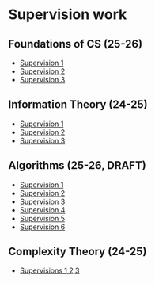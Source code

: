 # Supervision work
## Foundations of CS (25-26)

* <a href="/supervisions/pdfs/focs1.pdf" target="_blank" rel="noopener noreferrer">Supervision 1</a>
* <a href="/supervisions/pdfs/focs2.pdf" target="_blank" rel="noopener noreferrer">Supervision 2</a>
* <a href="/supervisions/pdfs/focs3.pdf" target="_blank" rel="noopener noreferrer">Supervision 3</a>

## Information Theory (24-25)

* <a href="/supervisions/pdfs/infoth1.pdf" target="_blank" rel="noopener noreferrer">Supervision 1</a>
* <a href="/supervisions/pdfs/infoth2.pdf" target="_blank" rel="noopener noreferrer">Supervision 2</a>
* <a href="/supervisions/pdfs/infoth3.pdf" target="_blank" rel="noopener noreferrer">Supervision 3</a>

## Algorithms (25-26, DRAFT)

* <a href="/supervisions/pdfs/algo1.pdf" target="_blank" rel="noopener noreferrer">Supervision 1</a>
* <a href="/supervisions/pdfs/algo2.pdf" target="_blank" rel="noopener noreferrer">Supervision 2</a>
* <a href="/supervisions/pdfs/algo3.pdf" target="_blank" rel="noopener noreferrer">Supervision 3</a>
* <a href="/supervisions/pdfs/algo4.pdf" target="_blank" rel="noopener noreferrer">Supervision 4</a>
* <a href="/supervisions/pdfs/algo5.pdf" target="_blank" rel="noopener noreferrer">Supervision 5</a>
* <a href="/supervisions/pdfs/algo6.pdf" target="_blank" rel="noopener noreferrer">Supervision 6</a>

## Complexity Theory (24-25)

* <a href="/supervisions/pdfs/complexity1.pdf" target="_blank" rel="noopener noreferrer">Supervisions 1,2,3</a>
